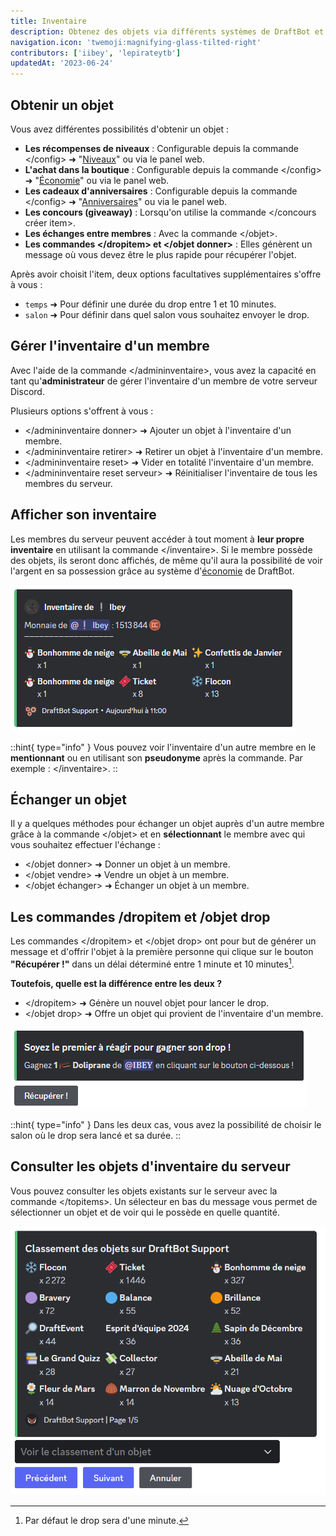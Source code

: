 ```yaml
---
title: Inventaire
description: Obtenez des objets via différents systèmes de DraftBot et affichez-les aux autres membres !
navigation.icon: 'twemoji:magnifying-glass-tilted-right'
contributors: ['iibey', 'lepirateytb']
updatedAt: '2023-06-24'
---
```


## Obtenir un objet

Vous avez différentes possibilités d'obtenir un objet :

- **Les récompenses de niveaux** : Configurable depuis la commande \</config> ➜ "[Niveaux](/docs/modules/niveaux)" ou via le panel web.
- **L'achat dans la boutique** : Configurable depuis la commande \</config> ➜ "[Économie](/docs/modules/economie)" ou via le panel web.
- **Les cadeaux d'anniversaires** : Configurable depuis la commande \</config> ➜ "[Anniversaires](/docs/modules/anniversaires)" ou via le panel web.
- **Les concours (giveaway)** : Lorsqu'on utilise la commande \</concours créer item>.
- **Les échanges entre membres** : Avec la commande \</objet>.
- **Les commandes \</dropitem> et \</objet donner>** : Elles génèrent un message où vous devez être le plus rapide pour récupérer l'objet.

Après avoir choisit l'item, deux options facultatives supplémentaires s'offre à vous :

- `temps` ➜ Pour définir une durée du drop entre 1 et 10 minutes.
- `salon` ➜ Pour définir dans quel salon vous souhaitez envoyer le drop.

## Gérer l'inventaire d'un membre

Avec l'aide de la commande \</admininventaire>, vous avez la capacité en tant qu'**administrateur** de gérer l'inventaire d'un membre de votre serveur Discord.

Plusieurs options s'offrent à vous :

- \</admininventaire donner> ➜ Ajouter un objet à l'inventaire d'un membre.
- \</admininventaire retirer> ➜ Retirer un objet à l'inventaire d'un membre.
- \</admininventaire reset> ➜ Vider en totalité l'inventaire d'un membre.
- \</admininventaire reset serveur> ➜ Réinitialiser l'inventaire de tous les membres du serveur.

## Afficher son inventaire

Les membres du serveur peuvent accéder à tout moment à **leur propre inventaire** en utilisant la commande \</inventaire>. Si le membre possède des objets, ils seront donc affichés, de même qu'il aura la possibilité de voir l'argent en sa possession grâce au système d'[économie](/docs/modules/economie) de DraftBot.

![Aperçu de l'inventaire d'un membre](../assets/inventaire/inventory.png)

::hint{ type="info" }
  Vous pouvez voir l'inventaire d'un autre membre en le **mentionnant** ou en utilisant son **pseudonyme** après la commande. Par exemple : \</inventaire>.
::

## Échanger un objet

Il y a quelques méthodes pour échanger un objet auprès d'un autre membre grâce à la commande \</objet> et en **sélectionnant** le membre avec qui vous souhaitez effectuer l'échange :

- \</objet donner> ➜ Donner un objet à un membre.
- \</objet vendre> ➜ Vendre un objet à un membre.
- \</objet échanger> ➜ Échanger un objet à un membre.

## Les commandes /dropitem et /objet drop

Les commandes \</dropitem> et \</objet drop> ont pour but de générer un message et d'offrir l'objet à la première personne qui clique sur le bouton **"Récupérer !"** dans un délai déterminé entre 1 minute et 10 minutes[^1].
[^1]:Par défaut le drop sera d'une minute.

**Toutefois, quelle est la différence entre les deux ?**

- \</dropitem> ➜ Génère un nouvel objet pour lancer le drop.
- \</objet drop> ➜ Offre un objet qui provient de l'inventaire d'un membre.

![Aperçu de la commande /objet drop](../assets/inventaire/dropitem.png)

::hint{ type="info" }
  Dans les deux cas, vous avez la possibilité de choisir le salon où le drop sera lancé et sa durée.
::

## Consulter les objets d'inventaire du serveur

Vous pouvez consulter les objets existants sur le serveur avec la commande \</topitems>. Un sélecteur en bas du message vous permet de sélectionner un objet et de voir qui le possède en quelle quantité.

![Aperçu de la commande /topitems](../assets/inventaire/topitems.png)

